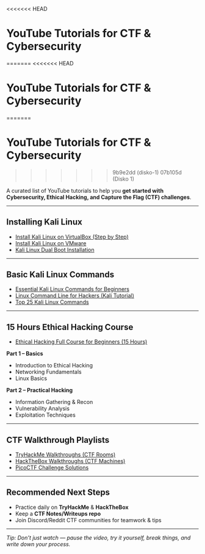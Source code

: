 <<<<<<< HEAD
# YouTube Tutorials for CTF & Cybersecurity
=======
<<<<<<< HEAD
# YouTube Tutorials for CTF & Cybersecurity  
=======
# YouTube Tutorials for CTF & Cybersecurity
>>>>>>> 9b9e2dd (disko-1)
>>>>>>> 07b105d (Disko 1)

A curated list of YouTube tutorials to help you **get started with Cybersecurity, Ethical Hacking, and Capture the Flag (CTF) challenges**.  

---

## Installing Kali Linux
- [Install Kali Linux on VirtualBox (Step by Step)](https://www.youtube.com/watch?v=Z5v1RTq1L3I)  
- [Install Kali Linux on VMware](https://www.youtube.com/watch?v=OQjW-lPQ0Mk)  
- [Kali Linux Dual Boot Installation](https://www.youtube.com/watch?v=6U9eRc_MvWM)  

---

## Basic Kali Linux Commands
- [Essential Kali Linux Commands for Beginners](https://www.youtube.com/watch?v=R8zU-nS8Qj8)  
- [Linux Command Line for Hackers (Kali Tutorial)](https://www.youtube.com/watch?v=IVquJh3DXUA)  
- [Top 25 Kali Linux Commands](https://www.youtube.com/watch?v=9sGgNpA8FYU)  

---

## 15 Hours Ethical Hacking Course
- [Ethical Hacking Full Course for Beginners (15 Hours)](https://www.youtube.com/watch?v=3Kq1MIfTWCE)  

**Part 1 – Basics**
- Introduction to Ethical Hacking  
- Networking Fundamentals  
- Linux Basics  

**Part 2 – Practical Hacking**
- Information Gathering & Recon  
- Vulnerability Analysis  
- Exploitation Techniques  

---

## CTF Walkthrough Playlists
- [TryHackMe Walkthroughs (CTF Rooms)](https://www.youtube.com/playlist?list=PLBf0hzazHTGNHsdR_0KxZ8T1N1t1Y3ZbD)  
- [HackTheBox Walkthroughs (CTF Machines)](https://www.youtube.com/playlist?list=PLidcsTyj9JXK2ZCiMZ4HMc6NFeMQFZJlY)  
- [PicoCTF Challenge Solutions](https://www.youtube.com/playlist?list=PLidcsTyj9JXIBqEftOjWs7UJYqGC0Jv0K)  

---

## Recommended Next Steps
- Practice daily on **TryHackMe** & **HackTheBox**  
- Keep a **CTF Notes/Writeups repo**  
- Join Discord/Reddit CTF communities for teamwork & tips  

---

*Tip: Don’t just watch — pause the video, try it yourself, break things, and write down your process.*
